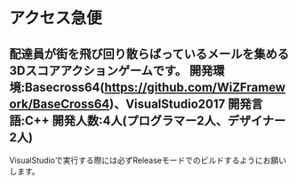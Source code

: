 # アクセス急便
配達員が街を飛び回り散らばっているメールを集める3Dスコアアクションゲームです。
開発環境:Basecross64(https://github.com/WiZFramework/BaseCross64)、VisualStudio2017
開発言語:C++
開発人数:4人(プログラマー2人、デザイナー2人)
-------------------------------------------------------------------------------------------
VisualStudioで実行する際には必ずReleaseモードでのビルドするようにお願いします。
